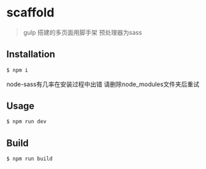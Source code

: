 # scaffold
> gulp 搭建的多页面用脚手架
> 预处理器为sass

## Installation
``` bash
$ npm i
```
node-sass有几率在安装过程中出错 请删除node_modules文件夹后重试

## Usage
``` bash
$ npm run dev
```

## Build
``` bash
$ npm run build
```